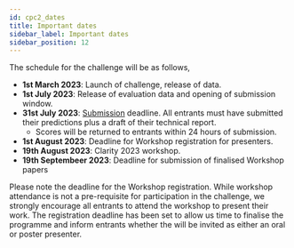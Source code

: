 ```yaml
---
id: cpc2_dates
title: Important dates
sidebar_label: Important dates
sidebar_position: 12
---
```


The schedule for the challenge will be as follows,

- **1st March 2023**: Launch of challenge, release of data.
- **1st July 2023**: Release of evaluation data and opening of submission window.
- **31st July 2023**: [Submission](./taking_part/cpc2_submission) deadline. All entrants must have submitted their predictions plus a draft of their technical report.
  - Scores will be returned to entrants within 24 hours of submission.
- **1st August 2023**: Deadline for Workshop registration for presenters.
- **19th August 2023**: Clarity 2023 workshop.
- **19th Septembeer 2023**: Deadline for submission of finalised Workshop papers

Please note the deadline for the Workshop registration. While workshop attendance is not a pre-requisite for participation in the challenge, we strongly encourage all entrants to attend the workshop to present their work. The registration deadline has been set to allow us time to finalise the programme and inform entrants whether the will be invited as either an oral or poster presenter.
